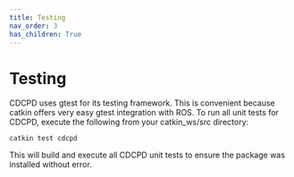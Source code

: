 ```yaml
---
title: Testing
nav_order: 3
has_children: True
---
```


# Testing

CDCPD uses gtest for its testing framework. This is convenient because catkin offers very easy gtest integration with ROS. To run all unit tests for CDCPD, execute the following from your catkin_ws/src directory:

```
catkin test cdcpd
```

This will build and execute all CDCPD unit tests to ensure the package was installed without error.